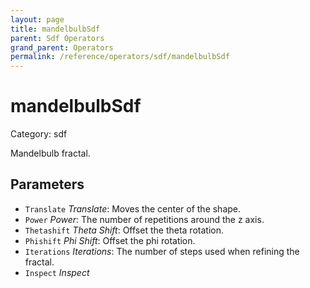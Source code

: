 ```yaml
---
layout: page
title: mandelbulbSdf
parent: Sdf Operators
grand_parent: Operators
permalink: /reference/operators/sdf/mandelbulbSdf
---
```


# mandelbulbSdf

Category: sdf



Mandelbulb fractal.

## Parameters

* `Translate` *Translate*: Moves the center of the shape.
* `Power` *Power*: The number of repetitions around the z axis.
* `Thetashift` *Theta Shift*: Offset the theta rotation.
* `Phishift` *Phi Shift*: Offset the phi rotation.
* `Iterations` *Iterations*: The number of steps used when refining the fractal.
* `Inspect` *Inspect*